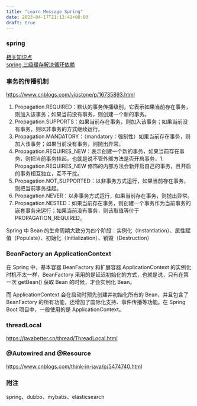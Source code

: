 ```yaml
---
title: "Learn Message Spring"
date: 2023-04-17T21:13:42+08:00
draft: true
---
```


### spring
[相关知识点](https://javabetter.cn/sidebar/sanfene/spring.html) <br>
[spring 三级缓存解决循环依赖](https://cloud.tencent.com/developer/article/1497692)

### 事务的传播机制
https://www.cnblogs.com/vipstone/p/16735893.html <br>
1. Propagation.REQUIRED：默认的事务传播级别，它表示如果当前存在事务，则加入该事务；如果当前没有事务，则创建一个新的事务。
1. Propagation.SUPPORTS：如果当前存在事务，则加入该事务；如果当前没有事务，则以非事务的方式继续运行。
1. Propagation.MANDATORY：（mandatory：强制性）如果当前存在事务，则加入该事务；如果当前没有事务，则抛出异常。
1. Propagation.REQUIRES_NEW：表示创建一个新的事务，如果当前存在事务，则把当前事务挂起。也就是说不管外部方法是否开启事务，1. Propagation.REQUIRES_NEW 修饰的内部方法会新开启自己的事务，且开启的事务相互独立，互不干扰。
1. Propagation.NOT_SUPPORTED：以非事务方式运行，如果当前存在事务，则把当前事务挂起。
1. Propagation.NEVER：以非事务方式运行，如果当前存在事务，则抛出异常。
1. Propagation.NESTED：如果当前存在事务，则创建一个事务作为当前事务的嵌套事务来运行；如果当前没有事务，则该取值等价于 PROPAGATION_REQUIRED。

Spring 中 Bean 的生命周期大致分为四个阶段：实例化（Instantiation）、属性赋值（Populate）、初始化（Initialization）、销毁（Destruction）

### BeanFactory an ApplicationContext
在 Spring 中，基本容器 BeanFactory 和扩展容器 ApplicationContext 的实例化时机不太一样，BeanFactory 采用的是延迟初始化的方式，也就是说，只有在第一次 getBean() 获取 Bean 的时候，才会实例化 Bean。

而 ApplicationContext 会在启动时预先创建并初始化所有的 Bean，并且包含了 BeanFactory 的所有功能，还增加了国际化支持、事件传播等功能。在 Spring Boot 项目中，一般使用的是 ApplicationContext。

### threadLocal
https://javabetter.cn/thread/ThreadLocal.html

### @Autowired and @Resource
https://www.cnblogs.com/think-in-java/p/5474740.html


### 附注
spring、dubbo、mybatis、elasticsearch

